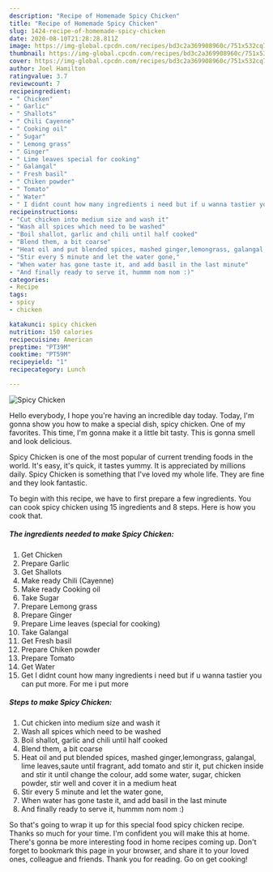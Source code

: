 ```yaml
---
description: "Recipe of Homemade Spicy Chicken"
title: "Recipe of Homemade Spicy Chicken"
slug: 1424-recipe-of-homemade-spicy-chicken
date: 2020-08-10T21:28:28.811Z
image: https://img-global.cpcdn.com/recipes/bd3c2a369908960c/751x532cq70/spicy-chicken-recipe-main-photo.jpg
thumbnail: https://img-global.cpcdn.com/recipes/bd3c2a369908960c/751x532cq70/spicy-chicken-recipe-main-photo.jpg
cover: https://img-global.cpcdn.com/recipes/bd3c2a369908960c/751x532cq70/spicy-chicken-recipe-main-photo.jpg
author: Joel Hamilton
ratingvalue: 3.7
reviewcount: 7
recipeingredient:
- " Chicken"
- " Garlic"
- " Shallots"
- " Chili Cayenne"
- " Cooking oil"
- " Sugar"
- " Lemong grass"
- " Ginger"
- " Lime leaves special for cooking"
- " Galangal"
- " Fresh basil"
- " Chiken powder"
- " Tomato"
- " Water"
- " I didnt count how many ingredients i need but if u wanna tastier you can put more For me i put more"
recipeinstructions:
- "Cut chicken into medium size and wash it"
- "Wash all spices which need to be washed"
- "Boil shallot, garlic and chili until half cooked"
- "Blend them, a bit coarse"
- "Heat oil and put blended spices, mashed ginger,lemongrass, galangal, lime leaves,saute until fragrant, add tomato and stir it, put chicken inside and stir it until change the colour, add some water, sugar, chicken powder, stir well and cover it in a medium heat"
- "Stir every 5 minute and let the water gone,"
- "When water has gone taste it, and add basil in the last minute"
- "And finally ready to serve it, hummm nom nom :)"
categories:
- Recipe
tags:
- spicy
- chicken

katakunci: spicy chicken 
nutrition: 150 calories
recipecuisine: American
preptime: "PT39M"
cooktime: "PT59M"
recipeyield: "1"
recipecategory: Lunch

---
```



![Spicy Chicken](https://img-global.cpcdn.com/recipes/bd3c2a369908960c/751x532cq70/spicy-chicken-recipe-main-photo.jpg)

Hello everybody, I hope you're having an incredible day today. Today, I'm gonna show you how to make a special dish, spicy chicken. One of my favorites. This time, I'm gonna make it a little bit tasty. This is gonna smell and look delicious.



Spicy Chicken is one of the most popular of current trending foods in the world. It's easy, it's quick, it tastes yummy. It is appreciated by millions daily. Spicy Chicken is something that I've loved my whole life. They are fine and they look fantastic.


To begin with this recipe, we have to first prepare a few ingredients. You can cook spicy chicken using 15 ingredients and 8 steps. Here is how you cook that.

<!--inarticleads1-->

##### The ingredients needed to make Spicy Chicken:

1. Get  Chicken
1. Prepare  Garlic
1. Get  Shallots
1. Make ready  Chili (Cayenne)
1. Make ready  Cooking oil
1. Take  Sugar
1. Prepare  Lemong grass
1. Prepare  Ginger
1. Prepare  Lime leaves (special for cooking)
1. Take  Galangal
1. Get  Fresh basil
1. Prepare  Chiken powder
1. Prepare  Tomato
1. Get  Water
1. Get  I didnt count how many ingredients i need but if u wanna tastier you can put more. For me i put more




<!--inarticleads2-->

##### Steps to make Spicy Chicken:

1. Cut chicken into medium size and wash it
1. Wash all spices which need to be washed
1. Boil shallot, garlic and chili until half cooked
1. Blend them, a bit coarse
1. Heat oil and put blended spices, mashed ginger,lemongrass, galangal, lime leaves,saute until fragrant, add tomato and stir it, put chicken inside and stir it until change the colour, add some water, sugar, chicken powder, stir well and cover it in a medium heat
1. Stir every 5 minute and let the water gone,
1. When water has gone taste it, and add basil in the last minute
1. And finally ready to serve it, hummm nom nom :)




So that's going to wrap it up for this special food spicy chicken recipe. Thanks so much for your time. I'm confident you will make this at home. There's gonna be more interesting food in home recipes coming up. Don't forget to bookmark this page in your browser, and share it to your loved ones, colleague and friends. Thank you for reading. Go on get cooking!
